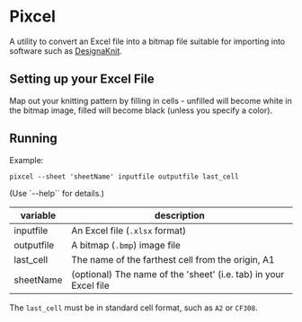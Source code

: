 Pixcel
======

A utility to convert an Excel file into a bitmap file suitable for importing
into software such as
[DesignaKnit](https://www.softbyte.co.uk/designaknit9.htm).

Setting up your Excel File
--------------------------

Map out your knitting pattern by filling in cells - unfilled will become white
in the bitmap image, filled will become black (unless you specify a color).

Running
-------

Example:

```
pixcel --sheet 'sheetName' inputfile outputfile last_cell
```

(Use `--help`` for details.)

| variable   | description                                                      |
|------------|------------------------------------------------------------------|
| inputfile  | An Excel file (`.xlsx` format)                                   |
| outputfile | A bitmap (`.bmp`) image file                                     |
| last_cell  | The name of the farthest cell from the origin, A1                |
| sheetName  | (optional) The name of the 'sheet' (i.e. tab) in your Excel file |

The `last_cell` must be in standard cell format, such as `A2` or `CF308`.

